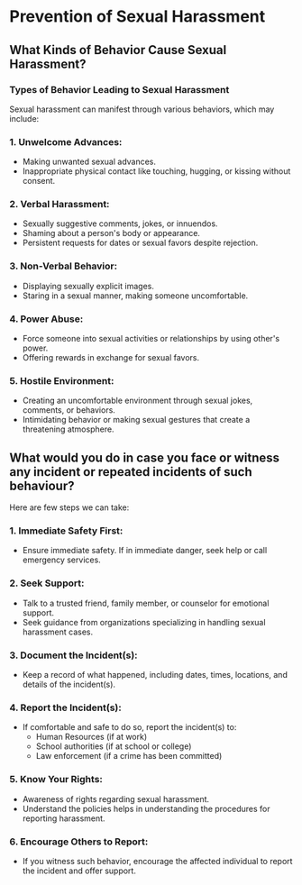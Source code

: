 # Prevention of Sexual Harassment

## What Kinds of Behavior Cause Sexual Harassment?

### Types of Behavior Leading to Sexual Harassment

Sexual harassment can manifest through various behaviors, which may include:

### 1. Unwelcome Advances:

- Making unwanted sexual advances.
- Inappropriate physical contact like touching, hugging, or kissing without consent.

### 2. Verbal Harassment:

- Sexually suggestive comments, jokes, or innuendos.
- Shaming about a person's body or appearance.
- Persistent requests for dates or sexual favors despite rejection.

### 3. Non-Verbal Behavior:

- Displaying sexually explicit images.
- Staring in a sexual manner, making someone uncomfortable.

### 4. Power Abuse:

- Force someone into sexual activities or relationships by using other's power.
- Offering rewards in exchange for sexual favors.

### 5. Hostile Environment:

- Creating an uncomfortable environment through sexual jokes, comments, or behaviors.
- Intimidating behavior or making sexual gestures that create a threatening atmosphere.

## What would you do in case you face or witness any incident or repeated incidents of such behaviour?
  
Here are few steps we can take:

### 1. **Immediate Safety First:**

- Ensure immediate safety. If in immediate danger, seek help or call emergency services.

### 2. **Seek Support:**

- Talk to a trusted friend, family member, or counselor for emotional support.
- Seek guidance from organizations specializing in handling sexual harassment cases.

### 3. **Document the Incident(s):**

- Keep a record of what happened, including dates, times, locations, and details of the incident(s).

### 4. **Report the Incident(s):**

- If comfortable and safe to do so, report the incident(s) to:
    - Human Resources (if at work)
    - School authorities (if at school or college)
    - Law enforcement (if a crime has been committed)

### 5. **Know Your Rights:**

- Awareness of rights regarding sexual harassment.
- Understand the policies helps in understanding the procedures for reporting harassment.

### 6. **Encourage Others to Report:**

- If you witness such behavior, encourage the affected individual to report the incident and offer support.